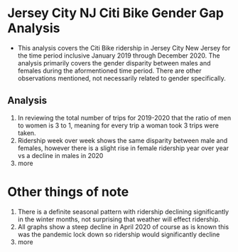 # Jersey City NJ Citi Bike Gender Gap Analysis

- This analysis covers the Citi Bike ridership in Jersey City New Jersey for the time period inclusive January 2019 through December 2020.  The analysis primarily covers the gender disparity between males and females during the aformentioned time period.  There are other observations mentioned, not necessarily related to gender specifically.

## Analysis

1. In reviewing the total number of trips for 2019-2020 that the ratio of men to women is 3 to 1, meaning for every trip a woman took 3 trips were taken.
1. Ridership week over week shows the same disparity between male and females, however there is a slight rise in female ridership year over year vs a decline in males in 2020 
1. more


# Other things of note

1. There is a definite seasonal pattern with ridership declining significantly in the winter months, not surprising that weather will effect ridership.
1. All graphs show a steep decline in April 2020 of course as is known this was the pandemic lock down so ridership would significantly decline
1. more
